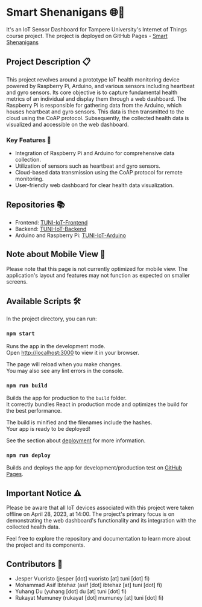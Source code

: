 # Smart Shenanigans 🌐🔌

It's an IoT Sensor Dashboard for Tampere University's Internet of Things course project. The project is deployed on GitHub Pages - [Smart Shenanigans](https://tuni-projects.github.io/TUNI-IoT-Frontend/)

## Project Description 📋

This project revolves around a prototype IoT health monitoring device powered by Raspberry Pi, Arduino, and various sensors including heartbeat and gyro sensors. Its core objective is to capture fundamental health metrics of an individual and display them through a web dashboard. The Raspberry Pi is responsible for gathering data from the Arduino, which houses heartbeat and gyro sensors. This data is then transmitted to the cloud using the CoAP protocol. Subsequently, the collected health data is visualized and accessible on the web dashboard.

### Key Features 🚀

- Integration of Raspberry Pi and Arduino for comprehensive data collection.
- Utilization of sensors such as heartbeat and gyro sensors.
- Cloud-based data transmission using the CoAP protocol for remote monitoring.
- User-friendly web dashboard for clear health data visualization.

## Repositories 📚

* Frontend: [TUNI-IoT-Frontend](https://github.com/TUNI-Projects/TUNI-IoT-Frontend)
* Backend: [TUNI-IoT-Backend](https://github.com/TUNI-Projects/TUNI-IoT-Backend)
* Arduino and Raspberry Pi: [TUNI-IoT-Arduino](https://github.com/TUNI-Projects/TUNI-IoT-Arduino)

## Note about Mobile View 📱

Please note that this page is not currently optimized for mobile view. The application's layout and features may not function as expected on smaller screens.

## Available Scripts 🛠️

In the project directory, you can run:

### `npm start`

Runs the app in the development mode.\
Open [http://localhost:3000](http://localhost:3000) to view it in your browser.

The page will reload when you make changes.\
You may also see any lint errors in the console.

### `npm run build`

Builds the app for production to the `build` folder.\
It correctly bundles React in production mode and optimizes the build for the best performance.

The build is minified and the filenames include the hashes.\
Your app is ready to be deployed!

See the section about [deployment](https://facebook.github.io/create-react-app/docs/deployment) for more information.

### `npm run deploy`

Builds and deploys the app for development/production test on [GitHub Pages](https://tuni-projects.github.io/TUNI-IoT-Frontend/).

## Important Notice ⚠️

Please be aware that all IoT devices associated with this project were taken offline on April 28, 2023, at 14:00. The project's primary focus is on demonstrating the web dashboard's functionality and its integration with the collected health data.

Feel free to explore the repository and documentation to learn more about the project and its components.

## Contributors 👥

* Jesper Vuoristo (jesper [dot] vuoristo [at] tuni [dot] fi)
* Mohammad Asif Ibtehaz (asif [dot] ibtehaz [at] tuni [dot] fi)
* Yuhang Du (yuhang [dot] du [at] tuni [dot] fi)
* Rukayat Mumuney (rukayat [dot] mumuney [at] tuni [dot] fi)
